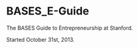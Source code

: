 BASES_E-Guide
=============

The BASES Guide to Entrepreneurship at Stanford.

Started October 31st, 2013.
